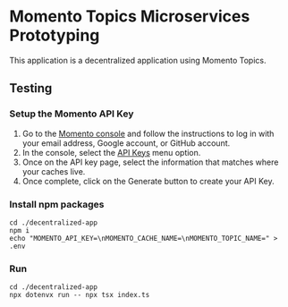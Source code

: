 # Momento Topics Microservices Prototyping

This application is a decentralized application using Momento Topics.

## Testing

### Setup the Momento API Key

1. Go to the [Momento console](https://console.gomomento.com/tokens) and follow the instructions to log in with your email address, Google account, or GitHub account.
2. In the console, select the [API Keys](https://console.gomomento.com/tokens) menu option.
3. Once on the API key page, select the information that matches where your caches live.
4. Once complete, click on the Generate button to create your API Key.

### Install npm packages

```shell
cd ./decentralized-app
npm i
echo "MOMENTO_API_KEY=\nMOMENTO_CACHE_NAME=\nMOMENTO_TOPIC_NAME=" > .env
```

### Run

```shell
cd ./decentralized-app
npx dotenvx run -- npx tsx index.ts
```
